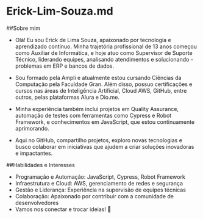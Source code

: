# Erick-Lim-Souza.md


##Sobre mim

- Olá! Eu sou Erick de Lima Souza, apaixonado por tecnologia e aprendizado contínuo. Minha trajetória profissional de 13 anos começou como Auxiliar de Informática, e hoje atuo como Supervisor de Suporte Técnico, liderando equipes, analisando atendimentos e solucionando -problemas em ERP e bancos de dados.

- Sou formado pela Ampli e atualmente estou cursando Ciências da Computação pela Faculdade Gran. Além disso, possuo certificações e cursos nas áreas de Inteligência Artificial, Cloud AWS, GitHub, entre outros, pelas plataformas Alura e Dio.me.

- Minha experiência também inclui projetos em Quality Assurance, automação de testes com ferramentas como Cypress e Robot Framework, e conhecimentos em JavaScript, que estou continuamente aprimorando.

- Aqui no GitHub, compartilho projetos, exploro novas tecnologias e busco colaborar em iniciativas que ajudem a criar soluções inovadoras e impactantes.

##Habilidades e Interesses
- Programação e Automação: JavaScript, Cypress, Robot Framework
- Infraestrutura e Cloud: AWS, gerenciamento de redes e segurança
- Gestão e Liderança: Experiência na supervisão de equipes técnicas
- Colaboração: Apaixonado por contribuir com a comunidade de desenvolvedores
- Vamos nos conectar e trocar ideias! 🚀
